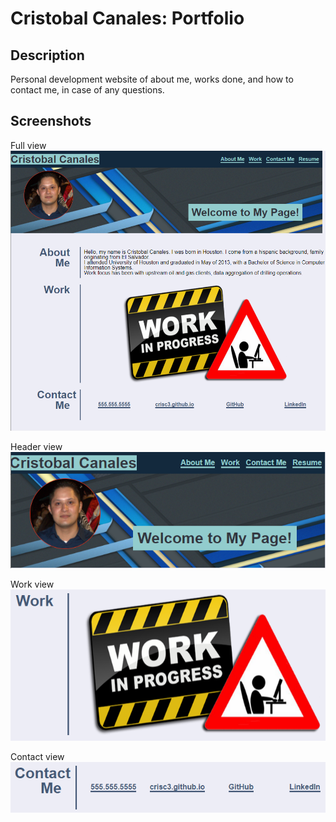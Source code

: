 # Cristobal Canales: Portfolio

## Description
Personal development website of about me, works done, and how to contact me, in case of any questions.

## Screenshots
Full view  
![Website full view](./screenshots/complete-site.png)

Header view  
![Website header view](./screenshots/section-header.png)

Work view  
![Website work view](./screenshots/section-work.png)

Contact view  
![Website contact view](./screenshots/section-contactme.png)